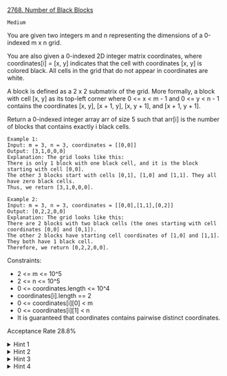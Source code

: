 [2768. Number of Black Blocks](https://leetcode.com/problems/number-of-black-blocks/description/)

`Medium`

You are given two integers m and n representing the dimensions of a 0-indexed m x n grid.

You are also given a 0-indexed 2D integer matrix coordinates, where coordinates[i] = [x, y] indicates that the cell with coordinates [x, y] is colored black. All cells in the grid that do not appear in coordinates are white.

A block is defined as a 2 x 2 submatrix of the grid. More formally, a block with cell [x, y] as its top-left corner where 0 <= x < m - 1 and 0 <= y < n - 1 contains the coordinates [x, y], [x + 1, y], [x, y + 1], and [x + 1, y + 1].

Return a 0-indexed integer array arr of size 5 such that arr[i] is the number of blocks that contains exactly i black cells.

```
Example 1:
Input: m = 3, n = 3, coordinates = [[0,0]]
Output: [3,1,0,0,0]
Explanation: The grid looks like this:
There is only 1 block with one black cell, and it is the block starting with cell [0,0].
The other 3 blocks start with cells [0,1], [1,0] and [1,1]. They all have zero black cells. 
Thus, we return [3,1,0,0,0]. 

Example 2:
Input: m = 3, n = 3, coordinates = [[0,0],[1,1],[0,2]]
Output: [0,2,2,0,0]
Explanation: The grid looks like this:
There are 2 blocks with two black cells (the ones starting with cell coordinates [0,0] and [0,1]).
The other 2 blocks have starting cell coordinates of [1,0] and [1,1]. They both have 1 black cell.
Therefore, we return [0,2,2,0,0].
```

Constraints:

- 2 <= m <= 10^5
- 2 <= n <= 10^5
- 0 <= coordinates.length <= 10^4
- coordinates[i].length == 2
- 0 <= coordinates[i][0] < m
- 0 <= coordinates[i][1] < n
- It is guaranteed that coordinates contains pairwise distinct coordinates.

Acceptance Rate
28.8%

<details>
<summary>Hint 1</summary>

The number of blocks is too much but the number of black cells is less than that.

</details>
<details>
<summary>Hint 2</summary>

It means the number of blocks with at least one black cell is O(|coordinates|). let’s just hold them.

</details>
<details>
<summary>Hint 3</summary>

Iterate through the coordinates and update the block counts accordingly. For each coordinate, determine which block(s) it belongs to and increment the count of black cells for those block(s).

</details>
<details>
<summary>Hint 4</summary>

After processing all the coordinates, count the number of blocks with different numbers of black cells. You can use another data structure to keep track of the counts of blocks with 0 black cells, 1 black cell, and so on.

</details>